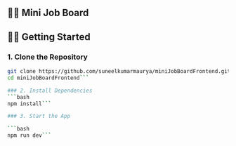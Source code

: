 ## 🧑‍💻 Mini Job Board

## 🧑‍💻 Getting Started

### 1. Clone the Repository

```bash
git clone https://github.com/suneelkumarmaurya/miniJobBoardFrontend.git
cd miniJobBoardFrontend```

### 2. Install Dependencies
```bash
npm install```

### 3. Start the App

```bash
npm run dev```

